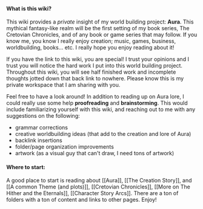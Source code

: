 #### What is this wiki?

This wiki provides a *private* insight of my world building project: **Aura**. This mythical fantasy-like realm will be the first setting of my book series, The Cretovian Chronicles, and of any book or game series that may follow. If you know me, you know I really enjoy creation; music, games, business, worldbuilding, books... etc. I really hope you enjoy reading about it!

If you have the link to this wiki, you are special! I trust your opinions and I trust you will notice the hard work I put into this world building project. Throughout this wiki, you will see half finished work and incomplete thoughts jotted down that back link to nowhere. Please know this is my private workspace that I am sharing with you.

Feel free to have a look around! In addition to reading up on Aura lore, I could really use some help **proofreading** and **brainstorming**. This would include familiarizing yourself with this wiki, and reaching out to me with any suggestions on the following:
- grammar corrections 
- creative worldbuilding ideas (that add to the creation and lore of Aura)
- backlink insertions
- folder/page organization improvements
- artwork (as a visual guy that can't draw, I need tons of artwork)

#### Where to start:

A good place to start is reading about [[Aura]], [[The Creation Story]], and [[A common Theme (and plots)]], [[Cretovian Chronicles]], [[More on The Hither and the Eternals]], [[Character Story Arcs]]. There are a ton of folders with a ton of content and links to other pages. Enjoy!